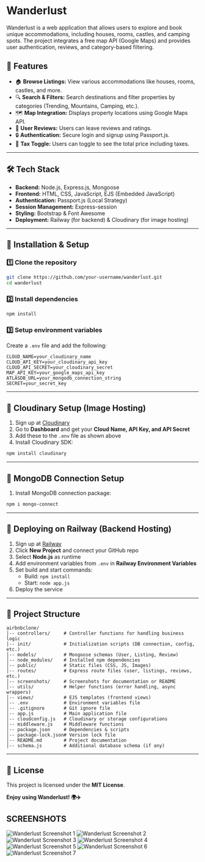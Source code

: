 # Wanderlust

Wanderlust is a web application that allows users to explore and book unique accommodations, including houses, rooms, castles, and camping spots. The project integrates a free map API (Google Maps) and provides user authentication, reviews, and category-based filtering.

## 🚀 Features
- 🏠 **Browse Listings:** View various accommodations like houses, rooms, castles, and more.
- 🔍 **Search & Filters:** Search destinations and filter properties by categories (Trending, Mountains, Camping, etc.).
- 🗺 **Map Integration:** Displays property locations using Google Maps API.
- 📝 **User Reviews:** Users can leave reviews and ratings.
- 🔒 **Authentication:** Secure login and signup using Passport.js.
- 🛒 **Tax Toggle:** Users can toggle to see the total price including taxes.

---

## 🛠️ Tech Stack
- **Backend:** Node.js, Express.js, Mongoose
- **Frontend:** HTML, CSS, JavaScript, EJS (Embedded JavaScript)
- **Authentication:** Passport.js (Local Strategy)
- **Session Management:** Express-session
- **Styling:** Bootstrap & Font Awesome
- **Deployment:** Railway (for backend) & Cloudinary (for image hosting)

---

## 🏰 Installation & Setup

### 1️⃣ Clone the repository
```sh
git clone https://github.com/your-username/wanderlust.git
cd wanderlust
```

### 2️⃣ Install dependencies
```sh
npm install
```

### 3️⃣ Setup environment variables
Create a `.env` file and add the following:
```env
CLOUD_NAME=your_cloudinary_name
CLOUD_API_KEY=your_cloudinary_api_key
CLOUD_API_SECRET=your_cloudinary_secret
MAP_API_KEY=your_google_maps_api_key
ATLASDB_URL=your_mongodb_connection_string
SECRET=your_secret_key
```

---

## 💂️ Cloudinary Setup (Image Hosting)
1. Sign up at [Cloudinary](https://cloudinary.com/)
2. Go to **Dashboard** and get your **Cloud Name, API Key, and API Secret**
3. Add these to the `.env` file as shown above
4. Install Cloudinary SDK:
```sh
npm install cloudinary
```

---

## 💂️ MongoDB Connection Setup
1. Install MongoDB connection package:
```sh
npm i mongo-connect
```

---

## 🚀 Deploying on Railway (Backend Hosting)
1. Sign up at [Railway](https://railway.app/)
2. Click **New Project** and connect your GitHub repo
3. Select **Node.js** as runtime
4. Add environment variables from `.env` in **Railway Environment Variables**
5. Set build and start commands:
   - Build: `npm install`
   - Start: `node app.js`
6. Deploy the service

---

## 📂 Project Structure
```
airbnbclone/
│-- controllers/     # Controller functions for handling business logic
│-- init/            # Initialization scripts (DB connection, config, etc.)
│-- models/          # Mongoose schemas (User, Listing, Review)
│-- node_modules/    # Installed npm dependencies
│-- public/          # Static files (CSS, JS, Images)
│-- routes/          # Express route files (user, listings, reviews, etc.)
│-- screenshots/     # Screenshots for documentation or README
│-- utils/           # Helper functions (error handling, async wrappers)
│-- views/           # EJS templates (frontend views)
│-- .env             # Environment variables file
│-- .gitignore       # Git ignore file
│-- app.js           # Main application file
│-- cloudconfig.js   # Cloudinary or storage configurations
│-- middleware.js    # Middleware functions
│-- package.json     # Dependencies & scripts
│-- package-lock.json# Version lock file
│-- README.md        # Project documentation
│-- schema.js        # Additional database schema (if any)
```
---

## 📝 License
This project is licensed under the **MIT License**.

**Enjoy using Wanderlust! 🌍✈️**

## SCREENSHOTS
![Wanderlust Screenshot 1](screenshots/image_1.png)
![Wanderlust Screenshot 2](screenshots/image_2.png)
![Wanderlust Screenshot 3](screenshots/image_3.png)
![Wanderlust Screenshot 4](screenshots/image_4.png)
![Wanderlust Screenshot 5](screenshots/image_5.png)
![Wanderlust Screenshot 6](screenshots/image_6.png)
![Wanderlust Screenshot 7](screenshots/image_7.png)

